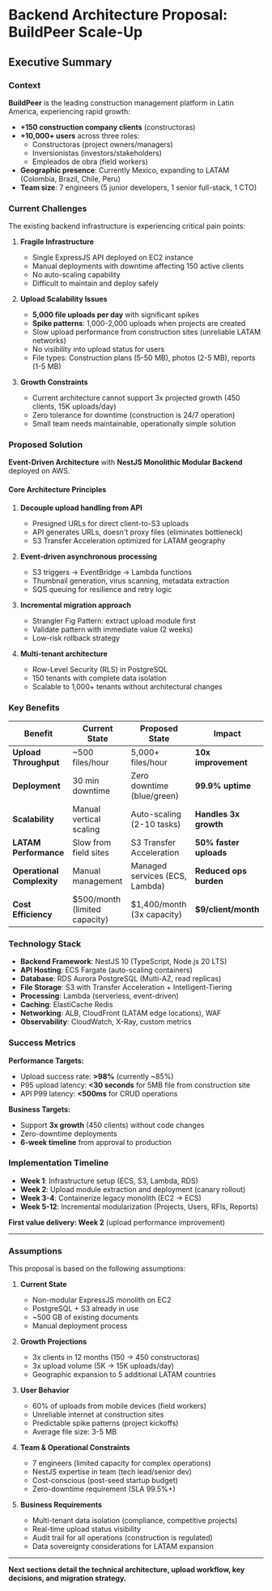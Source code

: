 # Backend Architecture Proposal: BuildPeer Scale-Up

## Executive Summary

### Context

**BuildPeer** is the leading construction management platform in Latin America, experiencing rapid growth:

- **+150 construction company clients** (constructoras)
- **+10,000+ users** across three roles:
  - Constructoras (project owners/managers)
  - Inversionistas (investors/stakeholders)
  - Empleados de obra (field workers)
- **Geographic presence**: Currently Mexico, expanding to LATAM (Colombia, Brazil, Chile, Peru)
- **Team size**: 7 engineers (5 junior developers, 1 senior full-stack, 1 CTO)

### Current Challenges

The existing backend infrastructure is experiencing critical pain points:

1. **Fragile Infrastructure**
   - Single ExpressJS API deployed on EC2 instance
   - Manual deployments with downtime affecting 150 active clients
   - No auto-scaling capability
   - Difficult to maintain and deploy safely

2. **Upload Scalability Issues**
   - **5,000 file uploads per day** with significant spikes
   - **Spike patterns**: 1,000-2,000 uploads when projects are created
   - Slow upload performance from construction sites (unreliable LATAM networks)
   - No visibility into upload status for users
   - File types: Construction plans (5-50 MB), photos (2-5 MB), reports (1-5 MB)

3. **Growth Constraints**
   - Current architecture cannot support 3x projected growth (450 clients, 15K uploads/day)
   - Zero tolerance for downtime (construction is 24/7 operation)
   - Small team needs maintainable, operationally simple solution

### Proposed Solution

**Event-Driven Architecture** with **NestJS Monolithic Modular Backend** deployed on AWS.

#### Core Architecture Principles

1. **Decouple upload handling from API**
   - Presigned URLs for direct client-to-S3 uploads
   - API generates URLs, doesn't proxy files (eliminates bottleneck)
   - S3 Transfer Acceleration optimized for LATAM geography

2. **Event-driven asynchronous processing**
   - S3 triggers → EventBridge → Lambda functions
   - Thumbnail generation, virus scanning, metadata extraction
   - SQS queuing for resilience and retry logic

3. **Incremental migration approach**
   - Strangler Fig Pattern: extract upload module first
   - Validate pattern with immediate value (2 weeks)
   - Low-risk rollback strategy

4. **Multi-tenant architecture**
   - Row-Level Security (RLS) in PostgreSQL
   - 150 tenants with complete data isolation
   - Scalable to 1,000+ tenants without architectural changes

### Key Benefits

| Benefit | Current State | Proposed State | Impact |
|---------|--------------|----------------|--------|
| **Upload Throughput** | ~500 files/hour | 5,000+ files/hour | **10x improvement** |
| **Deployment** | 30 min downtime | Zero downtime (blue/green) | **99.9% uptime** |
| **Scalability** | Manual vertical scaling | Auto-scaling (2-10 tasks) | **Handles 3x growth** |
| **LATAM Performance** | Slow from field sites | S3 Transfer Acceleration | **50% faster uploads** |
| **Operational Complexity** | Manual management | Managed services (ECS, Lambda) | **Reduced ops burden** |
| **Cost Efficiency** | $500/month (limited capacity) | $1,400/month (3x capacity) | **$9/client/month** |

### Technology Stack

- **Backend Framework**: NestJS 10 (TypeScript, Node.js 20 LTS)
- **API Hosting**: ECS Fargate (auto-scaling containers)
- **Database**: RDS Aurora PostgreSQL (Multi-AZ, read replicas)
- **File Storage**: S3 with Transfer Acceleration + Intelligent-Tiering
- **Processing**: Lambda (serverless, event-driven)
- **Caching**: ElastiCache Redis
- **Networking**: ALB, CloudFront (LATAM edge locations), WAF
- **Observability**: CloudWatch, X-Ray, custom metrics

### Success Metrics

**Performance Targets:**
- Upload success rate: **>98%** (currently ~85%)
- P95 upload latency: **<30 seconds** for 5MB file from construction site
- API P99 latency: **<500ms** for CRUD operations

**Business Targets:**
- Support **3x growth** (450 clients) without code changes
- Zero-downtime deployments
- **6-week timeline** from approval to production

### Implementation Timeline

- **Week 1**: Infrastructure setup (ECS, S3, Lambda, RDS)
- **Week 2**: Upload module extraction and deployment (canary rollout)
- **Week 3-4**: Containerize legacy monolith (EC2 → ECS)
- **Week 5-12**: Incremental modularization (Projects, Users, RFIs, Reports)

**First value delivery: Week 2** (upload performance improvement)

---

### Assumptions

This proposal is based on the following assumptions:

1. **Current State**
   - Non-modular ExpressJS monolith on EC2
   - PostgreSQL + S3 already in use
   - ~500 GB of existing documents
   - Manual deployment process

2. **Growth Projections**
   - 3x clients in 12 months (150 → 450 constructoras)
   - 3x upload volume (5K → 15K uploads/day)
   - Geographic expansion to 5 additional LATAM countries

3. **User Behavior**
   - 60% of uploads from mobile devices (field workers)
   - Unreliable internet at construction sites
   - Predictable spike patterns (project kickoffs)
   - Average file size: 3-5 MB

4. **Team & Operational Constraints**
   - 7 engineers (limited capacity for complex operations)
   - NestJS expertise in team (tech lead/senior dev)
   - Cost-conscious (post-seed startup budget)
   - Zero-downtime requirement (SLA 99.5%+)

5. **Business Requirements**
   - Multi-tenant data isolation (compliance, competitive projects)
   - Real-time upload status visibility
   - Audit trail for all operations (construction is regulated)
   - Data sovereignty considerations for LATAM expansion

---

**Next sections detail the technical architecture, upload workflow, key decisions, and migration strategy.**
